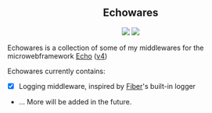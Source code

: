 <div align="center">
  <h2 align="center">
    Echowares
  </h2>

  <img src="https://forthebadge.com/images/badges/made-with-go.svg"/> <!-- Made with Go -->
  <img src="https://forthebadge.com/images/featured/featured-built-with-love.svg"/> <!-- Built with <3 -->
</div>

Echowares is a collection of some of my middlewares for the microwebframework [Echo](https://echo.labstack.com/) ([v4](https://github.com/labstack/echo))

Echowares currently contains:
- [x] Logging middleware, inspired by [Fiber](https://github.com/gofiber/fiber)'s built-in logger
- ... More will be added in the future.
